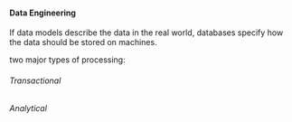 #### Data Engineering 

If data models describe the data in the real world, databases specify how the data should be stored on machines. 

two major types of processing: 
###### Transactional 
###### Analytical